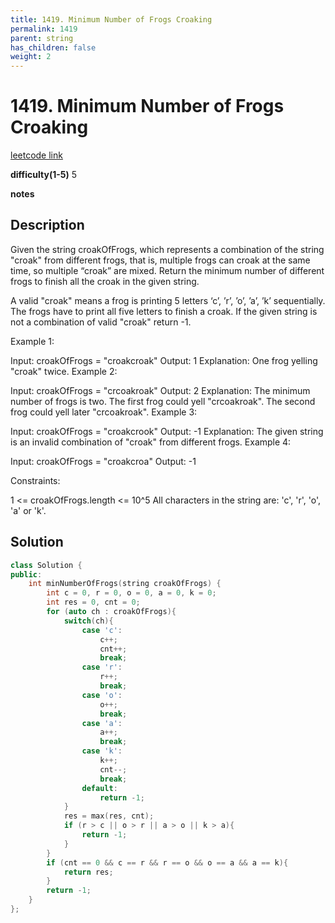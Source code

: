 ```yaml
---
title: 1419. Minimum Number of Frogs Croaking
permalink: 1419
parent: string
has_children: false
weight: 2
---
```

# 1419. Minimum Number of Frogs Croaking
[leetcode link](https://leetcode.com/problems/minimum-number-of-frogs-croaking/)

**difficulty(1-5)** 
5

**notes**   


## Description
Given the string croakOfFrogs, which represents a combination of the string "croak" from different frogs, that is, multiple frogs can croak at the same time, so multiple “croak” are mixed. Return the minimum number of different frogs to finish all the croak in the given string.

A valid "croak" means a frog is printing 5 letters ‘c’, ’r’, ’o’, ’a’, ’k’ sequentially. The frogs have to print all five letters to finish a croak. If the given string is not a combination of valid "croak" return -1.

 

Example 1:

Input: croakOfFrogs = "croakcroak"
Output: 1 
Explanation: One frog yelling "croak" twice.
Example 2:

Input: croakOfFrogs = "crcoakroak"
Output: 2 
Explanation: The minimum number of frogs is two. 
The first frog could yell "crcoakroak".
The second frog could yell later "crcoakroak".
Example 3:

Input: croakOfFrogs = "croakcrook"
Output: -1
Explanation: The given string is an invalid combination of "croak" from different frogs.
Example 4:

Input: croakOfFrogs = "croakcroa"
Output: -1
 

Constraints:

1 <= croakOfFrogs.length <= 10^5
All characters in the string are: 'c', 'r', 'o', 'a' or 'k'.

## Solution

```c++
class Solution {
public:
    int minNumberOfFrogs(string croakOfFrogs) {
        int c = 0, r = 0, o = 0, a = 0, k = 0;
        int res = 0, cnt = 0;
        for (auto ch : croakOfFrogs){
            switch(ch){
                case 'c':
                    c++;
                    cnt++;
                    break;
                case 'r':
                    r++;
                    break;
                case 'o':
                    o++;
                    break;
                case 'a':
                    a++;
                    break;
                case 'k':
                    k++;
                    cnt--;
                    break;
                default:
                    return -1;
            }
            res = max(res, cnt);
            if (r > c || o > r || a > o || k > a){
                return -1;
            }
        }
        if (cnt == 0 && c == r && r == o && o == a && a == k){
            return res;
        }
        return -1;
    }
};
```

<!-- 
Default label
{: .label }

Blue label
{: .label .label-blue }

Stable
{: .label .label-green }

New release
{: .label .label-purple }

Coming soon
{: .label .label-yellow }

Deprecated
{: .label .label-red } -->
